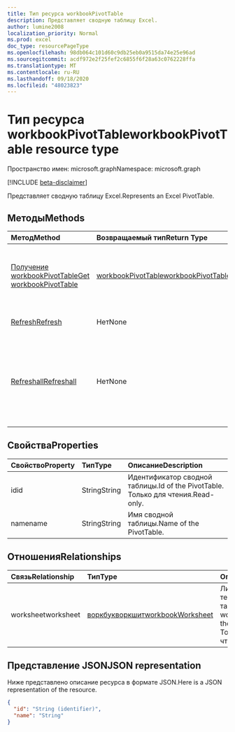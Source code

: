 ```yaml
---
title: Тип ресурса workbookPivotTable
description: Представляет сводную таблицу Excel.
author: lumine2008
localization_priority: Normal
ms.prod: excel
doc_type: resourcePageType
ms.openlocfilehash: 98db064c101d60c9db25eb0a9515da74e25e96ad
ms.sourcegitcommit: acdf972e2f25fef2c6855f6f28a63c0762228ffa
ms.translationtype: MT
ms.contentlocale: ru-RU
ms.lasthandoff: 09/18/2020
ms.locfileid: "48023823"
---
```

# <a name="workbookpivottable-resource-type"></a><span data-ttu-id="36879-103">Тип ресурса workbookPivotTable</span><span class="sxs-lookup"><span data-stu-id="36879-103">workbookPivotTable resource type</span></span>

<span data-ttu-id="36879-104">Пространство имен: microsoft.graph</span><span class="sxs-lookup"><span data-stu-id="36879-104">Namespace: microsoft.graph</span></span>

[!INCLUDE [beta-disclaimer](../../includes/beta-disclaimer.md)]

<span data-ttu-id="36879-105">Представляет сводную таблицу Excel.</span><span class="sxs-lookup"><span data-stu-id="36879-105">Represents an Excel PivotTable.</span></span>

## <a name="methods"></a><span data-ttu-id="36879-106">Методы</span><span class="sxs-lookup"><span data-stu-id="36879-106">Methods</span></span>

| <span data-ttu-id="36879-107">Метод</span><span class="sxs-lookup"><span data-stu-id="36879-107">Method</span></span>           | <span data-ttu-id="36879-108">Возвращаемый тип</span><span class="sxs-lookup"><span data-stu-id="36879-108">Return Type</span></span>    |<span data-ttu-id="36879-109">Описание</span><span class="sxs-lookup"><span data-stu-id="36879-109">Description</span></span>|
|:---------------|:--------|:----------|
|[<span data-ttu-id="36879-110">Получение workbookPivotTable</span><span class="sxs-lookup"><span data-stu-id="36879-110">Get workbookPivotTable</span></span>](../api/workbookpivottable-get.md) | [<span data-ttu-id="36879-111">workbookPivotTable</span><span class="sxs-lookup"><span data-stu-id="36879-111">workbookPivotTable</span></span>](workbookpivottable.md) |<span data-ttu-id="36879-112">Чтение свойств и связей объекта workbookPivotTable.</span><span class="sxs-lookup"><span data-stu-id="36879-112">Read properties and relationships of workbookPivotTable object.</span></span>|
|[<span data-ttu-id="36879-113">Refresh</span><span class="sxs-lookup"><span data-stu-id="36879-113">Refresh</span></span>](../api/workbookpivottable-refresh.md)|<span data-ttu-id="36879-114">Нет</span><span class="sxs-lookup"><span data-stu-id="36879-114">None</span></span>|<span data-ttu-id="36879-115">Обновляет сводную таблицу.</span><span class="sxs-lookup"><span data-stu-id="36879-115">Refreshes the PivotTable.</span></span> |
|[<span data-ttu-id="36879-116">Refreshall</span><span class="sxs-lookup"><span data-stu-id="36879-116">Refreshall</span></span>](../api/workbookpivottable-refreshall.md)|<span data-ttu-id="36879-117">Нет</span><span class="sxs-lookup"><span data-stu-id="36879-117">None</span></span>|<span data-ttu-id="36879-p101">Обновляет все таблицы на заданном листе. Обратите внимание, что это действие доступно только в коллекции сводных таблиц.</span><span class="sxs-lookup"><span data-stu-id="36879-p101">Refresh all tables within given worksheet. Note that this action is available only on the pivot table collection.</span></span>|

## <a name="properties"></a><span data-ttu-id="36879-120">Свойства</span><span class="sxs-lookup"><span data-stu-id="36879-120">Properties</span></span>
| <span data-ttu-id="36879-121">Свойство</span><span class="sxs-lookup"><span data-stu-id="36879-121">Property</span></span>     | <span data-ttu-id="36879-122">Тип</span><span class="sxs-lookup"><span data-stu-id="36879-122">Type</span></span>   |<span data-ttu-id="36879-123">Описание</span><span class="sxs-lookup"><span data-stu-id="36879-123">Description</span></span>|
|:---------------|:--------|:----------|
|<span data-ttu-id="36879-124">id</span><span class="sxs-lookup"><span data-stu-id="36879-124">id</span></span>|<span data-ttu-id="36879-125">String</span><span class="sxs-lookup"><span data-stu-id="36879-125">String</span></span>| <span data-ttu-id="36879-126">Идентификатор сводной таблицы.</span><span class="sxs-lookup"><span data-stu-id="36879-126">Id of the PivotTable.</span></span>   <span data-ttu-id="36879-127">Только для чтения.</span><span class="sxs-lookup"><span data-stu-id="36879-127">Read-only.</span></span>|
|<span data-ttu-id="36879-128">name</span><span class="sxs-lookup"><span data-stu-id="36879-128">name</span></span>|<span data-ttu-id="36879-129">String</span><span class="sxs-lookup"><span data-stu-id="36879-129">String</span></span>|<span data-ttu-id="36879-130">Имя сводной таблицы.</span><span class="sxs-lookup"><span data-stu-id="36879-130">Name of the PivotTable.</span></span>    |

## <a name="relationships"></a><span data-ttu-id="36879-131">Отношения</span><span class="sxs-lookup"><span data-stu-id="36879-131">Relationships</span></span>
| <span data-ttu-id="36879-132">Связь</span><span class="sxs-lookup"><span data-stu-id="36879-132">Relationship</span></span> | <span data-ttu-id="36879-133">Тип</span><span class="sxs-lookup"><span data-stu-id="36879-133">Type</span></span>   |<span data-ttu-id="36879-134">Описание</span><span class="sxs-lookup"><span data-stu-id="36879-134">Description</span></span>|
|:---------------|:--------|:----------|
|<span data-ttu-id="36879-135">worksheet</span><span class="sxs-lookup"><span data-stu-id="36879-135">worksheet</span></span>|[<span data-ttu-id="36879-136">воркбукворкшит</span><span class="sxs-lookup"><span data-stu-id="36879-136">workbookWorksheet</span></span>](workbookworksheet.md)| <span data-ttu-id="36879-137">Лист, содержащий текущую сводную таблицу.</span><span class="sxs-lookup"><span data-stu-id="36879-137">The worksheet containing the current PivotTable.</span></span> <span data-ttu-id="36879-138">Только для чтения.</span><span class="sxs-lookup"><span data-stu-id="36879-138">Read-only.</span></span>   |

## <a name="json-representation"></a><span data-ttu-id="36879-139">Представление JSON</span><span class="sxs-lookup"><span data-stu-id="36879-139">JSON representation</span></span>
<span data-ttu-id="36879-140">Ниже представлено описание ресурса в формате JSON.</span><span class="sxs-lookup"><span data-stu-id="36879-140">Here is a JSON representation of the resource.</span></span>

<!-- {
  "blockType": "resource",
  "baseType": "microsoft.graph.entity",
  "optionalProperties": [

  ],
  "@odata.type": "microsoft.graph.workbookPivotTable"
}-->

```json
{
  "id": "String (identifier)",
  "name": "String"
}

```


